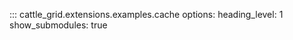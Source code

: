 ::: cattle_grid.extensions.examples.cache
    options:
        heading_level: 1
        show_submodules: true
